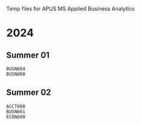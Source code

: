 Temp files for APUS MS Applied Business Analytics

# 2024

##  Summer 01

    BUSN604
    BUSN660

## Summer 02

    ACCT608
    BUSN661
    ECON600
